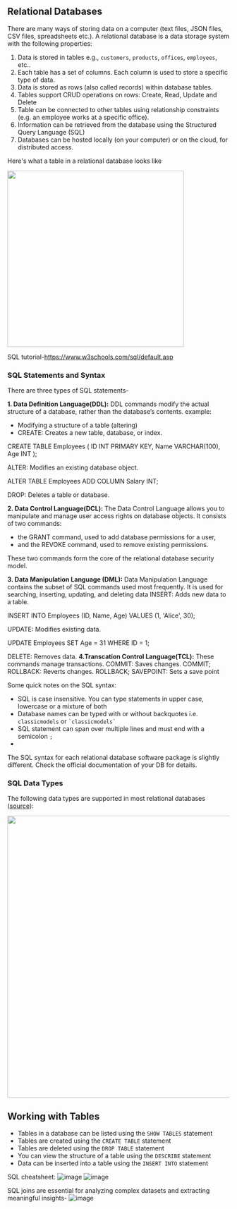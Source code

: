 ## Relational Databases

There are many ways of storing data on a computer (text files, JSON files, CSV files, spreadsheets etc.). A relational database is a data storage system with the following properties:

1. Data is stored in tables e.g., `customers`, `products`, `offices`, `employees`, etc..
2. Each table has a set of columns. Each column is used to store a specific type of data.
3. Data is stored as rows (also called records) within database tables.
4. Tables support CRUD operations on rows: Create, Read, Update and Delete
4. Table can be connected to other tables using relationship constraints (e.g. an employee works at a specific office).
5. Information can be retrieved from the database using the Structured Query Language (SQL)
6. Databases can be hosted locally (on your computer) or on the cloud, for distributed access.

Here's what a table in a relational database looks like

<img src="https://i.imgur.com/dUDclY0.png" width="400">

SQL tutorial-https://www.w3schools.com/sql/default.asp


### SQL Statements and Syntax

There are three types of SQL statements-

**1. Data Definition Language(DDL):**
DDL commands modify the actual structure of a database, rather than the database’s contents. 
example:
- Modifying a structure of a table (altering)
- CREATE: Creates a new table, database, or index.

CREATE TABLE Employees (
    ID INT PRIMARY KEY,
    Name VARCHAR(100),
    Age INT
);

ALTER: Modifies an existing database object.

ALTER TABLE Employees ADD COLUMN Salary INT;

DROP: Deletes a table or database.

**2. Data Control Language(DCL):**
The Data Control Language allows you to manipulate and manage user access rights on database objects. It consists of two commands: 
- the GRANT command, used to add database permissions for a user,
- and the REVOKE command, used to remove existing permissions. 

These two commands form the core of the relational database security model.

**3. Data Manipulation Language (DML):**
Data Manipulation Language contains the subset of SQL commands used most frequently. It is used for searching, inserting, updating, and deleting data 
INSERT: Adds new data to a table.

INSERT INTO Employees (ID, Name, Age) VALUES (1, 'Alice', 30);

UPDATE: Modifies existing data.

UPDATE Employees SET Age = 31 WHERE ID = 1;

DELETE: Removes data.
**4.Transcation Control Language(TCL):**
These commands manage transactions.
COMMIT: Saves changes.
COMMIT;
ROLLBACK: Reverts changes.
ROLLBACK;
SAVEPOINT: Sets a save point



Some quick notes on the SQL syntax:

- SQL is case insensitive. You can type statements in upper case, lowercase or a mixture of both
- Database names can be typed with or without backquotes i.e. `classicmodels` or `` `classicmodels` ``
- SQL statement can span over multiple lines and must end with a semicolon `;`
- 

The SQL syntax for each relational database software package is slightly different. Check the official documentation of your DB for details.

### SQL Data Types

The following data types are supported in most relational databases ([source](https://www.journaldev.com)):

<img src="https://i.imgur.com/DkPrZq0.png" width="640">

## Working with Tables

* Tables in a database can be listed using the `SHOW TABLES` statement
* Tables are created using the `CREATE TABLE` statement
* Tables are deleted using the `DROP TABLE` statement
* You can view the structure of a table using the `DESCRIBE` statement
* Data can be inserted into a table using the `INSERT INTO` statement

SQL cheatsheet:
![image](https://learnsql.com/blog/sql-basics-cheat-sheet/sql-basics-cheat-sheet-a4-page-1.webp)
![image](https://learnsql.com/blog/sql-basics-cheat-sheet/sql-basics-cheat-sheet-a4-page-2.webp)


SQL joins are essential for analyzing complex datasets and extracting meaningful insights-
![image](https://github.com/user-attachments/assets/f5cc0b62-fc01-4ca9-b6d3-64cb587bf93f)





